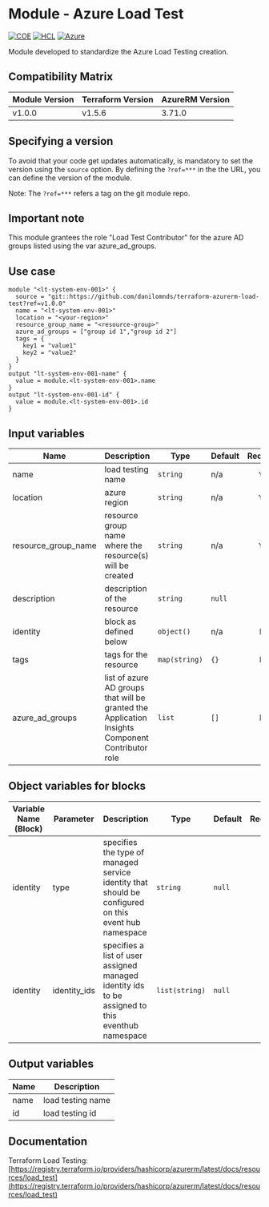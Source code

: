 # Module - Azure Load Test  
[![COE](https://img.shields.io/badge/Created%20By-CCoE-blue)]()
[![HCL](https://img.shields.io/badge/language-HCL-blueviolet)](https://www.terraform.io/)
[![Azure](https://img.shields.io/badge/provider-Azure-blue)](https://registry.terraform.io/providers/hashicorp/azurerm/latest)

Module developed to standardize the Azure Load Testing creation.

## Compatibility Matrix

| Module Version | Terraform Version | AzureRM Version |
|----------------|-------------------| --------------- |
| v1.0.0         | v1.5.6            | 3.71.0          |

## Specifying a version

To avoid that your code get updates automatically, is mandatory to set the version using the `source` option. 
By defining the `?ref=***` in the the URL, you can define the version of the module.

Note: The `?ref=***` refers a tag on the git module repo.

## Important note

This module grantees the role "Load Test Contributor" for the azure AD groups listed using the var azure_ad_groups.

## Use case

```hcl
module "<lt-system-env-001>" {
  source = "git::https://github.com/danilomnds/terraform-azurerm-load-test?ref=v1.0.0" 
  name = "<lt-system-env-001>"
  location = "<your-region>"
  resource_group_name = "<resource-group>"  
  azure_ad_groups = ["group id 1","group id 2"]
  tags = {
    key1 = "value1"
    key2 = "value2"    
  }  
}
output "lt-system-env-001-name" {
  value = module.<lt-system-env-001>.name
}
output "lt-system-env-001-id" {
  value = module.<lt-system-env-001>.id
}
```

## Input variables

| Name | Description | Type | Default | Required |
|------|-------------|------|---------|:--------:|
| name | load testing name | `string` | n/a | `Yes` |
| location | azure region | `string` | n/a | `Yes` |
| resource_group_name | resource group name where the resource(s) will be created | `string` | n/a | `Yes` |
| description | description of the resource | `string` | `null` | `No` |
| identity | block as defined below | `object()` | n/a | No |
| tags | tags for the resource | `map(string)` | `{}` | No |
| azure_ad_groups | list of azure AD groups that will be granted the Application Insights Component Contributor role  | `list` | `[]` | No |

## Object variables for blocks

| Variable Name (Block) | Parameter | Description | Type | Default | Required |
|-----------------------|-----------|-------------|------|---------|:--------:|
| identity | type | specifies the type of managed service identity that should be configured on this event hub namespace | `string` | `null` | No |
| identity | identity_ids | specifies a list of user assigned managed identity ids to be assigned to this eventhub namespace | `list(string)` | `null` | No |


## Output variables

| Name | Description |
|------|-------------|
| name | load testing name |
| id | load testing id |

## Documentation

Terraform Load Testing: <br>
[https://registry.terraform.io/providers/hashicorp/azurerm/latest/docs/resources/load_test](https://registry.terraform.io/providers/hashicorp/azurerm/latest/docs/resources/load_test)<br>